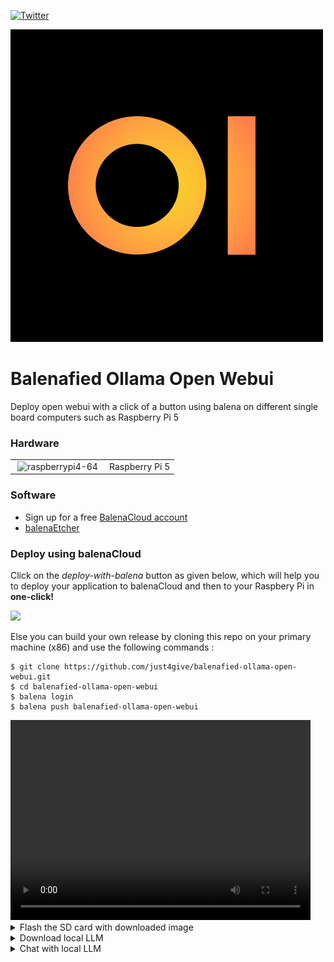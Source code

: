 [![Twitter](https://img.shields.io/twitter/url.svg?label=Follow%20%40_mithundas&style=social&url=https%3A%2F%2Ftwitter.com%2F_mithundas)](https://x.com/_mithundas)

![](./logo.png)

# Balenafied Ollama Open Webui

Deploy open webui with a click of a button using balena on different single board computers such as Raspberry Pi 5

### Hardware

<table>

<tr><td>
<img height="24px" src="https://raw.githubusercontent.com/ketilmo/balena-ads-b/master/docs/images/arch/raspberrypi5.svg" alt="raspberrypi4-64" style="max-width: 100%; margin: 0px 4px;"></td><td>Raspberry Pi 5</td>
</tr>
</table>

### Software

- Sign up for a free [BalenaCloud account](https://www.balena.io/)
- [balenaEtcher](https://www.balena.io/etcher/)

### Deploy using balenaCloud

Click on the _deploy-with-balena_ button as given below, which will help you to deploy your application to balenaCloud and then to your Raspbery Pi in **one-click!**

[![](https://balena.io/deploy.png)](https://dashboard.balena-cloud.com/deploy?repoUrl=https://github.com/just4give/balenafied-ollama-open-webui)

Else you can build your own release by cloning this repo on your primary machine (x86) and use the following commands :

```
$ git clone https://github.com/just4give/balenafied-ollama-open-webui.git
$ cd balenafied-ollama-open-webui
$ balena login
$ balena push balenafied-ollama-open-webui
```

<video width="480" height="320" controls>
  <source src="https://github.com/just4give/balenafied-ollama-open-webui/assets/9275193/478afe55-8b94-4054-9959-cd9afc9a551c" type="video/mp4">
</video>

<details>
  <summary>Flash the SD card with downloaded image</summary>
<video width="480" height="320" controls>
  <source src="https://github.com/just4give/balenafied-ollama-open-webui/assets/9275193/bb40d15e-cf24-4712-9c03-b46d53ab2839" type="video/mp4">
</video>

</details>

<details>
  <summary>Download local LLM</summary>
<video width="480" height="320" controls>
  <source src="https://github.com/just4give/balenafied-ollama-open-webui/assets/9275193/330c368d-d42c-4f69-9ac6-e4f11182d643" type="video/mp4">
</video>

</details>

<details>
  <summary>Chat with local LLM</summary>
<video width="480" height="320" controls>
  <source src="https://github.com/just4give/balenafied-ollama-open-webui/assets/9275193/6b8fbc3b-7389-4586-bc81-5ffeb61e83e8" type="video/mp4">
</video>

</details>
